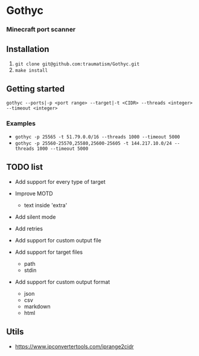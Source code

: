 # Gothyc

### Minecraft port scanner

## Installation

1. `git clone git@github.com:traumatism/Gothyc.git`
2. `make install`

## Getting started

```gothyc --ports|-p <port range> --target|-t <CIDR> --threads <integer> --timeout <integer>```

### Examples

* `gothyc -p 25565 -t 51.79.0.0/16 --threads 1000 --timeout 5000`
* `gothyc -p 25560-25570,25580,25600-25605 -t 144.217.10.0/24 --threads 1000 --timeout 5000`

## TODO list

* Add support for every type of target

* Improve MOTD
    * text inside 'extra'

* Add silent mode

* Add retries

* Add support for custom output file

* Add support for target files
    * path
    * stdin

* Add support for custom output format
    * json
    * csv
    * markdown
    * html


## Utils

* https://www.ipconvertertools.com/iprange2cidr
